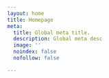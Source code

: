 ```yaml
---
layout: home
title: Homepage
meta:
  title: Global meta title.
  description: Global meta desc
  image: ''
  noindex: false
  nofollow: false

---
```


